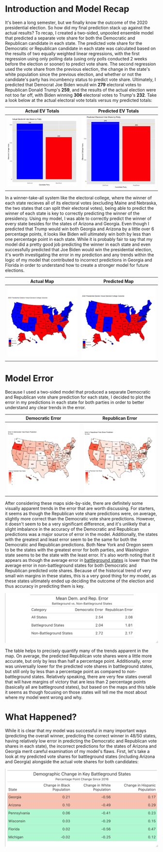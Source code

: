 # Introduction and Model Recap

It's been a long semester, but we finally know the outcome of the 2020 presidential election. So how did my final prediction stack up against the actual results? To recap, I created a two-sided, unpooled ensemble model that predicted a separate vote share for both the Democratic and Republican candidate in each state. The predicted vote share for the Democratic or Republican candidate in each state was calculated based on the results of two equally weighted linear regressions, with the first regression using only polling data (using only polls conducted 2 weeks before the election or sooner) to predict vote share. The second regression used the vote share from the previous election, the change in the state's white population since the previous election, and whether or not the candidate's party has incumbency status to predict vote share. Ultimately, I predicted that Democrat Joe Biden would win **279** electoral votes to Republican Donald Trump's **259**, and the results of the actual election were not too far off, with Biden winning **306** electoral votes to Trump's **232**. Take a look below at the actual electoral vote totals versus my predicted totals:

  Actual EV Totals         |  Predicted EV Totals
:-------------------------:|:-------------------------:
![](actual_bargraph.jpeg)  |  ![](predicted_bargraph.jpeg)

In a winner-take-all system like the electoral college, where the winner of each state recieves all of its electoral votes (excluding Maine and Nebraska, the two states that can split their electoral votes), being able to predict the winner of each state is key to correctly predicting the winner of the presidency. Using my model, I was able to correctly predict the winner of every state besides for the states of Arizona and Georgia. Even though I predicted that Trump would win both Georgia and Arizona by a little over 6 percentage points, it looks like Biden will ultimately win both by less than one percentage point in each state. While it is probably fair to say that my model did a pretty good job predicting the winner in each state and even successfully predicted that Joe Biden would win the presidential election, it's worth investigating the error in my prediction and any trends within the logic of my model that contributed to incorrect predictions in Georgia and Florida in order to understand how to create a stronger model for future elections. 

  Actual Map         |  Predicted Map
:-------------------------:|:-------------------------:
![](actual_outcome.jpeg)  |  ![](predicted_outcome.jpeg)

# Model Error 

Because I used a two-sided model that produced a separate Democratic and Republican vote share prediction for each state, I decided to plot the error in my predictions in each state for both parties in order to better understand any clear trends in the error.

  Democratic Error        |  Republican Error
:-------------------------:|:-------------------------:
![](dem_error.jpeg)  |  ![](rep_error.jpeg)

After considering these maps side-by-side, there are definitely some visually apparent trends in the error that are worth discussing. For starters, it seems as though the Republican vote share predictions were, on average, slightly more correct than the Democratic vote share predictions. However, it doesn't seem to be a very significant difference, and it's unlikely that a slight imbalance in the accuracy of the Democratic and Republican predictions was a major source of error in the model. Additionally, the states with the greatest and least error seem to be the same for both the Democratic and Republican predictions. Both New York and Oregon seem to be the states with the greatest error for both parties, and Washington state seems to be the state with the least error. It's also worth noting that it appears as though the average error in [battleground states](https://www.nytimes.com/interactive/2020/us/elections/electoral-college-battleground-states.html) is lower than the average error in non-battleground states for both Democratic and Republican predicted vote shares. Because of the historical trend of very small win margins in these states, this is a very good thing for my model, as these states ultimately ended up deciding the outcome of the election and thus accuracy in predicting them is key.


![](mean_errors.png)

The table helps to precisely quantify many of the trends apparent in the map. On average, the predicted Republican vote shares were a little more accurate, but only by less than half a percentage point. Additionally, error was universally lower for the predicted vote shares in battleground states, but still only by less than a percentage point as compared to non-battleground states. Relatively speaking, there are very few states overall that will have margins of victory that are less than 2 percentage points (basically all are battleground states), but based on the maps and this table it seems as though focusing on those states will tell me the most about where my model went wrong and why.

# What Happened? 

While it is clear that my model was successful in many important ways (predicting the overall winner, predicting the correct winner in 48/50 states, having relatively low error in predicting the Democratic and Republican vote shares in each state), the incorrect predictions for the states of Arizona and Georgia merit careful examination of my model's flaws. First, let's take a look at my predicted vote shares for battleground states (including Arizona and Georgia) alongside the actual vote shares for both candidates:

![](demog_change.png)
